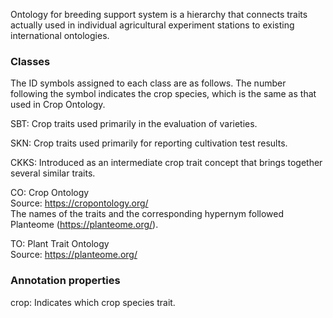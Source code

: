 Ontology for breeding support system is a hierarchy that connects traits actually used in individual agricultural experiment stations to existing international ontologies.

### Classes

The ID symbols assigned to each class are as follows. The number following the symbol indicates the crop species, which is the same as that used in Crop Ontology.

SBT:
Crop traits used primarily in the evaluation of varieties.

SKN:
Crop traits used primarily for reporting cultivation test results.

CKKS:
Introduced as an intermediate crop trait concept that brings together several similar traits.

CO:
Crop Ontology  
Source: https://cropontology.org/  
The names of the traits and the corresponding hypernym followed Planteome (https://planteome.org/).

TO:
Plant Trait Ontology  
Source: https://planteome.org/

### Annotation properties

crop:
Indicates which crop species trait.
